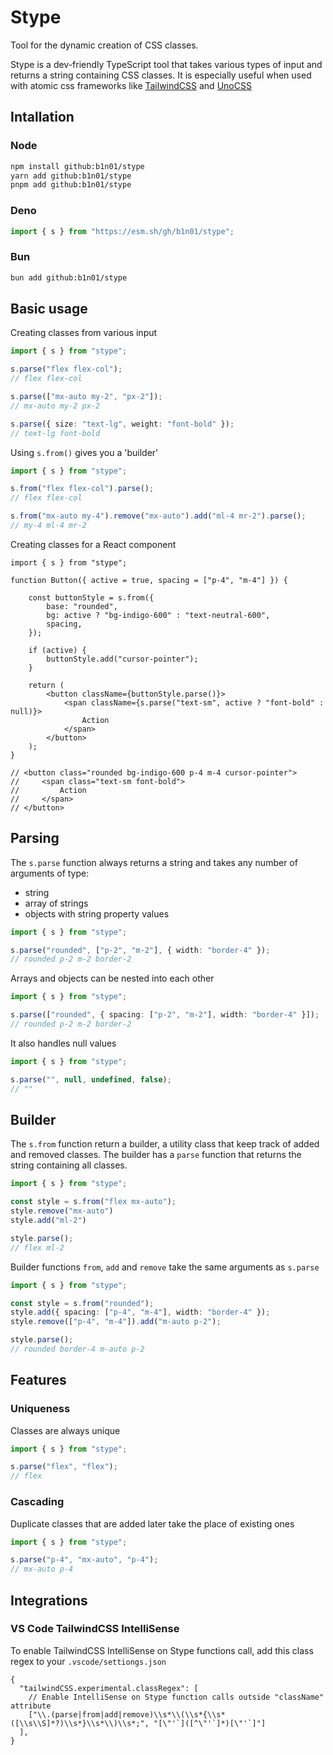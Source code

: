# Stype

Tool for the dynamic creation of CSS classes.

Stype is a dev-friendly TypeScript tool that takes various types of input and returns a string containing CSS classes. It is especially useful when used with atomic css frameworks like [TailwindCSS](https://tailwindcss.com/docs/installation) and [UnoCSS](https://unocss.dev/)

## Intallation

### Node

```bash
npm install github:b1n01/stype
yarn add github:b1n01/stype
pnpm add github:b1n01/stype
```

### Deno

```ts   
import { s } from "https://esm.sh/gh/b1n01/stype";
```

### Bun

```bash
bun add github:b1n01/stype
```

## Basic usage

Creating classes from various input

```ts
import { s } from "stype";

s.parse("flex flex-col");
// flex flex-col

s.parse(["mx-auto my-2", "px-2"]);
// mx-auto my-2 px-2

s.parse({ size: "text-lg", weight: "font-bold" });
// text-lg font-bold
```

Using `s.from()` gives you a 'builder'

```ts
import { s } from "stype";

s.from("flex flex-col").parse();
// flex flex-col

s.from("mx-auto my-4").remove("mx-auto").add("ml-4 mr-2").parse();
// my-4 ml-4 mr-2
```

Creating classes for a React component

```tsx
import { s } from "stype";

function Button({ active = true, spacing = ["p-4", "m-4"] }) {

    const buttonStyle = s.from({
        base: "rounded",
        bg: active ? "bg-indigo-600" : "text-neutral-600",
        spacing,
    });

    if (active) {
        buttonStyle.add("cursor-pointer");
    }

    return (
        <button className={buttonStyle.parse()}>
            <span className={s.parse("text-sm", active ? "font-bold" : null)}>
                Action
            </span>
        </button>
    );
}

// <button class="rounded bg-indigo-600 p-4 m-4 cursor-pointer">
//     <span class="text-sm font-bold">
//         Action
//     </span>
// </button>
```

## Parsing

The `s.parse` function always returns a string and takes any number of arguments of type:
- string
- array of strings
- objects with string property values

```ts
import { s } from "stype";

s.parse("rounded", ["p-2", "m-2"], { width: "border-4" });
// rounded p-2 m-2 border-2
```

Arrays and objects can be nested into each other

```ts
import { s } from "stype";

s.parse(["rounded", { spacing: ["p-2", "m-2"], width: "border-4" }]);
// rounded p-2 m-2 border-2
```

It also handles null values

```ts
import { s } from "stype";

s.parse("", null, undefined, false);
// ""
```

## Builder

The `s.from` function return a builder, a utility class that keep track of added and removed classes. The builder has a `parse` function that returns the string containing all classes.

```ts
import { s } from "stype";

const style = s.from("flex mx-auto");
style.remove("mx-auto")
style.add("ml-2")

style.parse();
// flex ml-2
```

Builder functions `from`, `add` and `remove` take the same arguments as `s.parse`

```ts
import { s } from "stype";

const style = s.from("rounded");
style.add({ spacing: ["p-4", "m-4"], width: "border-4" });
style.remove(["p-4", "m-4"]).add("m-auto p-2");

style.parse();
// rounded border-4 m-auto p-2
```

## Features

### Uniqueness

Classes are always unique

```ts
import { s } from "stype";

s.parse("flex", "flex");
// flex
```

### Cascading

Duplicate classes that are added later take the place of existing ones

```ts
import { s } from "stype";

s.parse("p-4", "mx-auto", "p-4");
// mx-auto p-4
```

## Integrations

### VS Code TailwindCSS IntelliSense

To enable TailwindCSS IntelliSense on Stype functions call, add this class regex to your `.vscode/settiongs.json`

```jsonc
{
  "tailwindCSS.experimental.classRegex": [
    // Enable IntelliSense on Stype function calls outside "className" attribute
    ["\\.(parse|from|add|remove)\\s*\\(\\s*{\\s*([\\s\\S]*?)\\s*}\\s*\\)\\s*;", "[\"'`]([^\"'`]*)[\"'`]"]
  ],
}
```